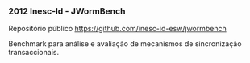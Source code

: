 ### 2012 Inesc-Id - JWormBench

Repositório público https://github.com/inesc-id-esw/jwormbench

Benchmark para análise e avaliação de mecanismos de sincronização transaccionais.